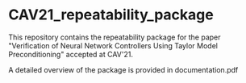 # CAV21_repeatability_package

This repository contains the repeatability package for the paper "Verification of Neural Network Controllers Using Taylor Model Preconditioning" accepted at CAV'21.

A detailed overview of the package is provided in documentation.pdf
